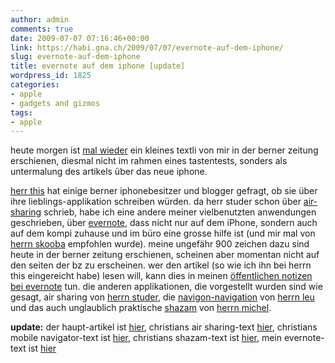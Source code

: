 ```yaml
---
author: admin
comments: true
date: 2009-07-07 07:16:46+00:00
link: https://habi.gna.ch/2009/07/07/evernote-auf-dem-iphone/
slug: evernote-auf-dem-iphone
title: evernote auf dem iphone [update]
wordpress_id: 1825
categories:
- apple
- gadgets and gizmos
tags:
- apple
---
```


heute morgen ist [mal wieder](https://habi.gna.ch/?s=tastentest) ein kleines textli von mir in der berner zeitung erschienen, diesmal nicht im rahmen eines tastentests, sonders als untermalung des artikels über das neue iphone.  

[herr this](http://www.borniert.com/) hat einige berner iphonebesitzer und blogger gefragt, ob sie über ihre lieblings-applikation schreiben würden. da herr studer schon über [air-sharing](http://linktoapp.com/air+sharing) schrieb, habe ich eine andere meiner vielbenutzten anwendungen geschrieben, über [evernote](http://evernote.com/), dass nicht nur auf dem iPhone, sondern auch auf dem kompi zuhause und im büro eine grosse hilfe ist (und mir mal von [herrn skooba](http://www.skooba.com/) empfohlen wurde). meine ungefähr 900 zeichen dazu sind heute in der berner zeitung erschienen, scheinen aber momentan nicht auf den seiten der bz zu erscheinen. wer den artikel (so wie ich ihn bei herrn this eingereicht habe) lesen will, kann dies in meinen [öffentlichen notizen bei evernote](http://www.evernote.com/pub/habi/public) tun. die anderen applikationen, die vorgestellt wurden sind wie gesagt, air sharing von [herrn studer](https://hymnos.existenz.ch/), die [navigon-navigation](http://linktoapp.com/navigon) von [herrn leu](https://leumund.ch/) und das auch unglaublich praktische [shazam](http://linktoapp.com/shazam) von [herrn michel](http://bloxxs.ch/).




**update:** der haupt-artikel ist [hier](http://www.bernerzeitung.ch/digital/mobil/Alleskoenner-iPhone/story/14276574), christians air sharing-text [hier](http://www.bernerzeitung.ch/digital/gadgets/Air-Sharing/story/10854622), christians mobile navigator-text ist [hier](http://www.bernerzeitung.ch/digital/gadgets/Mobile-Navigator/story/27484130), christians shazam-text ist [hier](http://www.bernerzeitung.ch/digital/gadgets/Shazam/story/13203755), mein evernote-text ist [hier](http://www.bernerzeitung.ch/digital/gadgets/Evernote/story/17872878)



